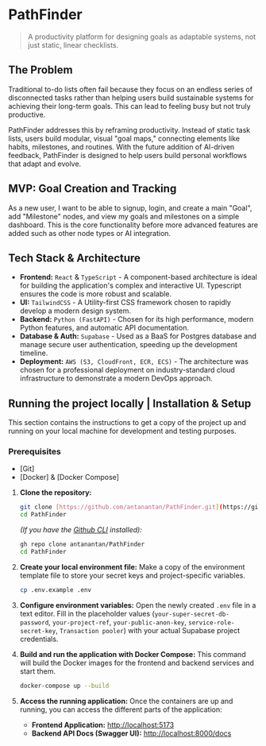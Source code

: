 # PathFinder

> A productivity platform for designing goals as adaptable systems, not just static, linear checklists. 

## The Problem

Traditional to-do lists often fail because they focus on an endless series of disconnected tasks rather than helping users build sustainable systems for achieving their long-term goals. This can lead to feeling busy but not truly productive.

PathFinder addresses this by reframing productivity. Instead of static task lists, users build modular, visual "goal maps," connecting elements like habits, milestones, and routines. With the future addition of AI-driven feedback, PathFinder is designed to help users build personal workflows that adapt and evolve. 

## MVP: Goal Creation and Tracking
As a new user, I want to be able to signup, login, and create a main "Goal", add "Milestone" nodes, and view my goals and milestones on a simple dashboard. This is the core functionality before more advanced features are added such as other node types or AI integration.

## Tech Stack & Architecture

- **Frontend:** `React` & `TypeScript` - A component-based architecture is ideal for building the application's complex and interactive UI. Typescript ensures the code is more robust and scalable. 
- **UI:** `TailwindCSS` - A Utility-first CSS framework chosen to rapidly develop a modern design system.  
- **Backend:** `Python (FastAPI)` - Chosen for its high performance, modern Python features, and automatic API documentation.
- **Database & Auth:** `Supabase` - Used as a BaaS for Postgres database and manage secure user authentication, speeding up the development timeline.  
- **Deployment:** `AWS (S3, CloudFront, ECR, ECS)` - The architecture was chosen for a professional deployment on industry-standard cloud infrastructure to demonstrate a modern DevOps approach.

## Running the project locally | Installation & Setup
This section contains the instructions to get a copy of the project up and running on your local machine for development and testing purposes.

### Prerequisites
- [Git]
- [Docker] & [Docker Compose]

1.  **Clone the repository:**
    ```sh
    git clone [https://github.com/antanantan/PathFinder.git](https://github.com/antanantan/PathFinder.git)
    cd PathFinder
    ```
    *(If you have the [Github CLI](https://cli.github.com/) installed):*
    ```sh
    gh repo clone antanantan/PathFinder
    cd PathFinder
    ```
2.  **Create your local environment file:**
    Make a copy of the environment template file to store your secret keys and project-specific variables.
    ```sh
    cp .env.example .env
    ```

3.  **Configure environment variables:**
    Open the newly created `.env` file in a text editor. Fill in the placeholder values (`your-super-secret-db-password`, `your-project-ref`, `your-public-anon-key`, `service-role-secret-key`, `Transaction pooler`) with your actual Supabase project credentials.

4.  **Build and run the application with Docker Compose:**
    This command will build the Docker images for the frontend and backend services and start them.
    ```sh
    docker-compose up --build
    ```

5.  **Access the running application:**
    Once the containers are up and running, you can access the different parts of the application:
    - **Frontend Application:** [http://localhost:5173](http://localhost:5173)
    - **Backend API Docs (Swagger UI):** [http://localhost:8000/docs](http://localhost:8000/docs)
  


      
